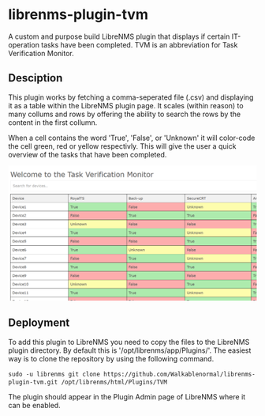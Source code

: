 # librenms-plugin-tvm

A custom and purpose build LibreNMS plugin that displays if certain IT-operation tasks have been completed. TVM is an abbreviation for Task Verification Monitor.

## Desciption

This plugin works by fetching a comma-seperated file (.csv) and displaying it as a table within the LibreNMS plugin page. It scales (within reason) to many collums and rows by offering the ability to search the rows by the content in the first collumn.

When a cell contains the word 'True', 'False', or 'Unknown' it will color-code the cell green, red or yellow respectivly. This will give the user a quick overview of the tasks that have been completed.

![An example of TVM!](/assets/images/Example.PNG "TVM")

## Deployment

To add this plugin to LibreNMS you need to copy the files to the LibreNMS plugin directory. By default this is '/opt/librenms/app/Plugins/'. The easiest way is to clone the repository by using the following command.

    sudo -u librenms git clone https://github.com/Walkablenormal/librenms-plugin-tvm.git /opt/librenms/html/Plugins/TVM

The plugin should appear in the Plugin Admin page of LibreNMS where it can be enabled.
